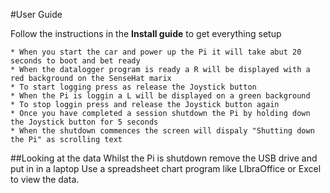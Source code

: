 #User Guide

Follow the instructions in the __Install guide__ to get everything setup

	* When you start the car and power up the Pi it will take abut 20 seconds to boot and bet ready
	* When the datalogger program is ready a R will be displayed with a red background on the SenseHat marix
	* To start logging press as release the Joystick button
	* When the Pi is loggin a L will be displayed on a green background
	* To stop loggin press and release the Joystick button again
	* Once you have completed a session shutdown the Pi by holding down the Joystick button for 5 seconds
	* When the shutdown commences the screen will dispaly "Shutting down the Pi" as scrolling text

##Looking at the data
Whilst the Pi is shutdown remove the USB drive and put in in a laptop
Use a spreadsheet chart program like LIbraOffice or Excel to view the data.

